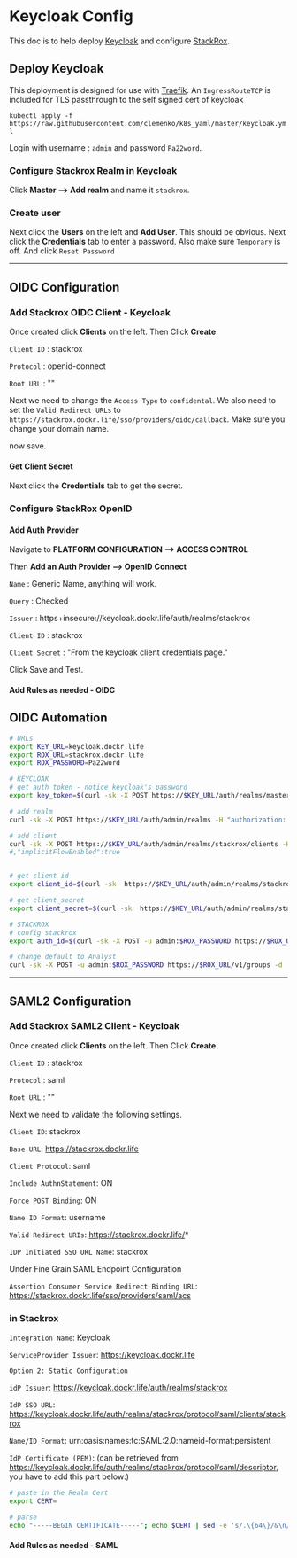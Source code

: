 # Keycloak Config

This doc is to help deploy [Keycloak](https://www.keycloak.org/) and configure [StackRox](https://stackrox.com).

## Deploy Keycloak

This deployment is designed for use with [Traefik](https://traefik.io/). An `IngressRouteTCP` is included for TLS passthrough to the self signed cert of keycloak

`kubectl apply -f https://raw.githubusercontent.com/clemenko/k8s_yaml/master/keycloak.yml`

Login with username : `admin` and password `Pa22word`.

### Configure Stackrox Realm in Keycloak

Click **Master --> Add realm** and name it `stackrox`.

### Create user

Next click the **Users** on the left and **Add User**. This should be obvious. Next click the **Credentials** tab to enter a password. Also make sure `Temporary` is off. And click `Reset Password`

---

## OIDC Configuration

### Add Stackrox OIDC Client - Keycloak

Once created click **Clients** on the left. Then Click **Create**.

`Client ID` : stackrox

`Protocol` : openid-connect

`Root URL` : ""

Next we need to change the `Access Type` to `confidental`. We also need to set the `Valid Redirect URLs` to `https://stackrox.dockr.life/sso/providers/oidc/callback`. Make sure you change your domain name.

now save.

#### Get Client Secret

Next click the **Credentials** tab to get the secret.

### Configure StackRox OpenID

#### Add Auth Provider

Navigate to **PLATFORM CONFIGURATION --> ACCESS CONTROL**

Then **Add an Auth Provider --> OpenID Connect**

`Name` : Generic Name, anything will work.

`Query` : Checked

`Issuer` : https+insecure://keycloak.dockr.life/auth/realms/stackrox

`Client ID` : stackrox

`Client Secret` : "From the keycloak client credentials page."

Click Save and Test.

#### Add Rules as needed - OIDC

## OIDC Automation

```bash
# URLs 
export KEY_URL=keycloak.dockr.life
export ROX_URL=stackrox.dockr.life
export ROX_PASSWORD=Pa22word

# KEYCLOAK
# get auth token - notice keycloak's password 
export key_token=$(curl -sk -X POST https://$KEY_URL/auth/realms/master/protocol/openid-connect/token -d 'client_id=admin-cli&username=admin&password=Pa22word&credentialId=&grant_type=password' | jq -r .access_token)

# add realm
curl -sk -X POST https://$KEY_URL/auth/admin/realms -H "authorization: Bearer $key_token" -H 'accept: application/json, text/plain, */*' -H 'content-type: application/json;charset=UTF-8' -d '{"enabled":true,"id":"stackrox","realm":"stackrox"}'

# add client
curl -sk -X POST https://$KEY_URL/auth/admin/realms/stackrox/clients -H "authorization: Bearer $key_token" -H 'accept: application/json, text/plain, */*' -H 'content-type: application/json;charset=UTF-8' -d '{"enabled":true,"attributes":{},"redirectUris":[],"clientId":"stackrox","protocol":"openid-connect","publicClient": false,"redirectUris":["https://'$ROX_URL'/sso/providers/oidc/callback"]}'
#,"implicitFlowEnabled":true


# get client id
export client_id=$(curl -sk  https://$KEY_URL/auth/admin/realms/stackrox/clients/ -H "authorization: Bearer $key_token"  | jq -r '.[] | select(.clientId=="stackrox") | .id')

# get client_secret
export client_secret=$(curl -sk  https://$KEY_URL/auth/admin/realms/stackrox/clients/$client_id/client-secret -H "authorization: Bearer $key_token" | jq -r .value)

# STACKROX
# config stackrox
export auth_id=$(curl -sk -X POST -u admin:$ROX_PASSWORD https://$ROX_URL/v1/authProviders -d '{"type":"oidc","uiEndpoint":"'$ROX_URL'","enabled":true,"config":{"mode":"query","do_not_use_client_secret":"false","client_secret":"'$client_secret'","issuer":"https+insecure://'$KEY_URL'/auth/realms/stackrox","client_id":"stackrox"},"name":"stackrox"}' | jq -r .id)

# change default to Analyst
curl -sk -X POST -u admin:$ROX_PASSWORD https://$ROX_URL/v1/groups -d '{"props":{"authProviderId":"'$auth_id'"},"roleName":"Analyst"}'

```

---

## SAML2 Configuration

### Add Stackrox SAML2 Client - Keycloak

Once created click **Clients** on the left. Then Click **Create**.

`Client ID` : stackrox

`Protocol` : saml

`Root URL` : ""

Next we need to validate the following settings.

`Client ID`: stackrox

`Base URL`: https://stackrox.dockr.life

`Client Protocol`: saml

`Include AuthnStatement`: ON

`Force POST Binding`: ON

`Name ID Format`: username

`Valid Redirect URIs`: https://stackrox.dockr.life/*

`IDP Initiated SSO URL Name`: stackrox

Under Fine Grain SAML Endpoint Configuration

`Assertion Consumer Service Redirect Binding URL`: https://stackrox.dockr.life/sso/providers/saml/acs

### in Stackrox

`Integration Name`: Keycloak

`ServiceProvider Issuer`: https://keycloak.dockr.life

`Option 2: Static Configuration`

`idP Issuer`: https://keycloak.dockr.life/auth/realms/stackrox

`IdP SSO URL`: https://keycloak.dockr.life/auth/realms/stackrox/protocol/saml/clients/stackrox

`Name/ID Format`: urn:oasis:names:tc:SAML:2.0:nameid-format:persistent

`IdP Certificate (PEM)`:
(can be retrieved from https://keycloak.dockr.life/auth/realms/stackrox/protocol/saml/descriptor, you have to add this part below:)

```bash
# paste in the Realm Cert
export CERT=

# parse 
echo "-----BEGIN CERTIFICATE-----"; echo $CERT | sed -e 's/.\{64\}/&\n/g'; echo "-----END CERTIFICATE-----"
```

#### Add Rules as needed - SAML
